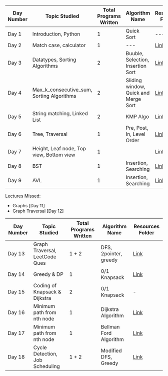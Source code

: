 | Day Number | Topic Studied          | Total Programs Written | Algorithm Name |   Resources Folder  |
|------------|------------------------|------------------------|----------------|---------------------|
| Day 1      | Introduction, Python   | 1                      | Quick Sort     | --- |
| Day 2      | Match case, calculator | 1                      | --- | [Link](./Day%202/)  |
| Day 3      | Datatypes, Sorting Algorithms | 2               | Buuble, Selection, Insertion Sort | [Link](./Day%203/) |
| Day 4      | Max_k_consecutive_sum, Sorting Algorithms | 2   | Sliding window, Quick and Merge Sort | [Link](./Day%204/) |
| Day 5      | String matching, Linked List | 2                | KMP Algo       | [Link](./Day%205/)  |
| Day 6      | Tree, Traversal | 1                    | Pre, Post, In, Level Order | [Link](./Day%206/) |
| Day 7      | Height, Leaf node, Top view, Bottom view | 1                    |  | [Link](./Day%207/) |
| Day 8      | BST | 1                    | Insertion, Searching | [Link](./Day%208/) |
| Day 9      | AVL | 1                    | Insertion, Searching | [Link](./Day%209/) |

Lectures Missed:
- Graphs [Day 11]
- Graph Traversal [Day 12]

| Day Number | Topic Studied          | Total Programs Written | Algorithm Name |   Resources Folder  |
|------------|------------------------|------------------------|----------------|---------------------|
| Day 13     | Graph Traversal, LeetCode Ques   | 1 + 2                       | DFS, 2pointer, greedy     | [Link](./Day%2013/) |
| Day 14     | Greedy & DP  | 1                       | 0/1 Knapsack     | [Link](./Day%2014/) |
| Day 15     | Coding of Knapsack & Dijkstra  | 2                       | 0/1 Knapsack     | - |
| Day 16     | Minimum path from nth node  | 1                       | Dijkstra Algorithm     | [Link](./Day%2015/) |
| Day 17     | Minimum path from nth node  | 1                       | Bellman Ford Algorithm     | [Link](./Day%2017/) |
| Day 18     | Cycle Detection, Job Scheduling  | 1 + 2                       | Modified DFS, Greedy     | [Link](./Day%2018/) |
